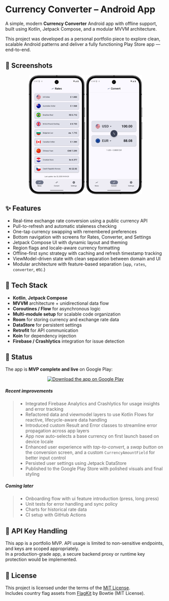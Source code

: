 # Currency Converter – Android App

A simple, modern **Currency Converter** Android app with offline support, built using Kotlin, Jetpack Compose, and a modular MVVM architecture.

This project was developed as a personal portfolio piece to explore clean, scalable Android patterns and deliver a fully functioning Play Store app — end-to-end.

## 📸 Screenshots

<p align="center">
  <img src="screenshots/rates_screen.png" width="35%" alt="Rates Screen"/>
  <img src="screenshots/converter_screen.png" width="35%" alt="Converter Screen"/>
</p>

## ✨ Features

- Real-time exchange rate conversion using a public currency API
- Pull-to-refresh and automatic staleness checking
- One-tap currency swapping with remembered preferences
- Bottom navigation with screens for Rates, Converter, and Settings
- Jetpack Compose UI with dynamic layout and theming
- Region flags and locale-aware currency formatting
- Offline-first sync strategy with caching and refresh timestamp tracking
- ViewModel-driven state with clean separation between domain and UI
- Modular architecture with feature-based separation (`app`, `rates`, `converter`, etc.)

## 🧰 Tech Stack

- **Kotlin**, **Jetpack Compose**
- **MVVM** architecture + unidirectional data flow
- **Coroutines / Flow** for asynchronous logic
- **Multi-module setup** for scalable code organization
- **Room** for storing currency and exchange rate data
- **DataStore** for persistent settings
- **Retrofit** for API communication
- **Koin** for dependency injection
- **Firebase / Crashlytics** integration for issue detection

## 🚀 Status

The app is **MVP complete and live** on Google Play:<br>
<div align="center">
  <a href="https://play.google.com/store/apps/details?id=com.sreimler.currencyconverter">
    <img src="https://play.google.com/intl/en_us/badges/static/images/badges/en_badge_web_generic.png" width="200" alt="Download the app on Google Play">
  </a>
</div>

##### Recent improvements

> - Integrated Firebase Analytics and Crashlytics for usage insights and error tracking
> - Refactored data and viewmodel layers to use Kotlin Flows for reactive, lifecycle-aware data handling
> - Introduced custom Result and Error classes to streamline error propagation across app layers
> - App now auto-selects a base currency on first launch based on device locale
> - Enhanced user experience with *tap-to-convert*, a *swap button* on the conversion screen, and a custom `CurrencyAmountField` for better input control
> - Persisted user settings using Jetpack DataStore
> - Published to the Google Play Store with polished visuals and final styling

##### Coming later

> - Onboarding flow with ui feature introduction (press, long press)
> - Unit tests for error handling and sync policy
> - Charts for historical rate data
> - CI setup with GitHub Actions

## 🔐 API Key Handling

This app is a portfolio MVP. API usage is limited to non-sensitive endpoints, and keys are scoped
appropriately.  
In a production-grade app, a secure backend proxy or runtime key protection would be implemented.

## 📃 License

This project is licensed under the terms of the [MIT License](./LICENSE).  
Includes country flag assets from [FlagKit](https://github.com/madebybowtie/FlagKit) by Bowtie (MIT
License).
